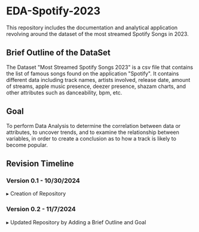 # EDA-Spotify-2023
This repository includes the documentation and analytical application revolving around the dataset of the most streamed Spotify Songs in 2023. 
## Brief Outline of the DataSet
The Dataset "Most Streamed Spotify Songs 2023" is a csv file that contains the list of famous songs found on the application "Spotify". It contains different data including track names, artists involved, release date, amount of streams, apple music presence, deezer presence, shazam charts, and other attributes such as danceability, bpm, etc. 
## Goal 
To perform Data Analysis to determine the correlation between data or attributes, to uncover trends, and to examine the relationship between variables, in order to create a conclusion as to how a track is likely to become popular. 




## Revision Timeline 
### Version 0.1 - 10/30/2024 
  ▸ Creation of Repository 
### Version 0.2 - 11/7/2024 
  ▸ Updated Repository by Adding a Brief Outline and Goal 
